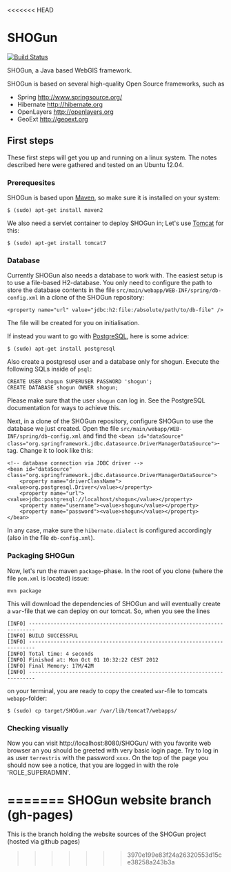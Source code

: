 <<<<<<< HEAD
# SHOGun

[![Build Status](https://travis-ci.org/terrestris/shogun.png)](https://travis-ci.org/terrestris/shogun)

SHOGun, a Java based WebGIS framework.

SHOGun is based on several high-quality Open Source frameworks, such as

  - Spring http://www.springsource.org/
  - Hibernate http://hibernate.org
  - OpenLayers http://openlayers.org
  - GeoExt http://geoext.org

## First steps

These first steps will get you up and running on a linux system. The notes described here were gathered and tested on an Ubuntu 12.04.

### Prerequesites

SHOGun is based upon [Maven](http://maven.apache.org/), so make sure it is installed on your system:

    $ (sudo) apt-get install maven2

We also need a servlet container to deploy SHOGun in; Let's use [Tomcat](http://tomcat.apache.org/) for this:

    $ (sudo) apt-get install tomcat7

### Database

Currently SHOGun also needs a database to work with. The easiest setup is to use a file-based H2-database. You only need to configure
the path to store the database contents in the file `src/main/webapp/WEB-INF/spring/db-config.xml` in a clone of the SHOGun repository:

    <property name="url" value="jdbc:h2:file:/absolute/path/to/db-file" />

The file will be created for you on initialisation.

If instead you want to go with  [PostgreSQL](http://postgresql.org/), here is some advice:

    $ (sudo) apt-get install postgresql

Also create a postgresql user and a database only for shogun. Execute the following SQLs inside of `psql`:

    CREATE USER shogun SUPERUSER PASSWORD 'shogun';
    CREATE DATABASE shogun OWNER shogun;

Please make sure that the user `shogun` can log in. See the PostgreSQL documentation for ways to achieve this.

Next, in a clone of the SHOGun repository, configure SHOGun to use the database we just created. Open the file `src/main/webapp/WEB-INF/spring/db-config.xml`
and find the `<bean id="dataSource" class="org.springframework.jdbc.datasource.DriverManagerDataSource">`-tag. Change it to look like this:

    <!-- database connection via JDBC driver -->
    <bean id="dataSource" class="org.springframework.jdbc.datasource.DriverManagerDataSource">
        <property name="driverClassName"><value>org.postgresql.Driver</value></property>
        <property name="url"><value>jdbc:postgresql://localhost/shogun</value></property>
        <property name="username"><value>shogun</value></property>
        <property name="password"><value>shogun</value></property>
    </bean>

In any case, make sure the `hibernate.dialect` is configured accordingly (also in the file `db-config.xml`).

### Packaging SHOGun

Now, let's run the maven `package`-phase. In the root of you clone (where the file `pom.xml` is located) issue:

    mvn package

This will download the dependencies of SHOGun and will eventually create a `war`-file that we can deploy on our tomcat. So, when you see the lines 

    [INFO] ------------------------------------------------------------------------
    [INFO] BUILD SUCCESSFUL
    [INFO] ------------------------------------------------------------------------
    [INFO] Total time: 4 seconds
    [INFO] Finished at: Mon Oct 01 10:32:22 CEST 2012
    [INFO] Final Memory: 17M/42M
    [INFO] ------------------------------------------------------------------------ 

on your terminal, you are ready to copy the created `war`-file to tomcats `webapp`-folder:

    $ (sudo) cp target/SHOGun.war /var/lib/tomcat7/webapps/ 

### Checking visually

Now you can visit http://localhost:8080/SHOGun/ with you favorite web browser an you should be greeted with very basic login page. 
Try to log in as user `terrestris` with the password `xxxx`. On the top of the page you should now see a notice, that you are logged
in with the role 'ROLE_SUPERADMIN'.



=======
SHOGun website branch (gh-pages)
================================

This is the branch holding the website sources of the SHOGun project (hosted via github pages)  
>>>>>>> 3970e199e83f24a26320553d15ce38258a243b3a

